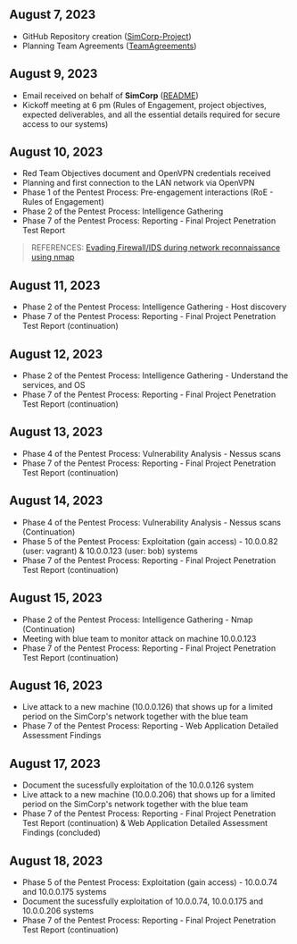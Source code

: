 
## August 7, 2023

* GitHub Repository creation ([SimCorp-Project](https://github.com/VascoLucas01/SimCorp-Project))
* Planning Team Agreements ([TeamAgreements](https://github.com/VascoLucas01/SimCorp-Project/tree/main/TeamAgreements))


## August 9, 2023

* Email received on behalf of **SimCorp** ([README](https://github.com/VascoLucas01/SimCorp-Project/blob/main/README.md))
* Kickoff meeting at 6 pm (Rules of Engagement, project objectives, expected deliverables, and all the essential details required for secure access to our systems)

## August 10, 2023

* Red Team Objectives document  and OpenVPN credentials received
* Planning and first connection to the LAN network via OpenVPN
* Phase 1 of the Pentest Process: Pre-engagement interactions (RoE - Rules of Engagement)
* Phase 2 of the Pentest Process: Intelligence Gathering
* Phase 7 of the Pentest Process: Reporting - Final Project Penetration Test Report

> REFERENCES: [Evading Firewall/IDS during network reconnaissance using nmap](https://infosecwriteups.com/evading-firewall-ids-during-network-reconnaissance-using-nmap-7dc393138178)

## August 11, 2023

* Phase 2 of the Pentest Process: Intelligence Gathering - Host discovery 
* Phase 7 of the Pentest Process: Reporting - Final Project Penetration Test Report (continuation)

## August 12, 2023

* Phase 2 of the Pentest Process: Intelligence Gathering - Understand the services, and OS 
* Phase 7 of the Pentest Process: Reporting - Final Project Penetration Test Report (continuation)

## August 13, 2023

* Phase 4 of the Pentest Process: Vulnerability Analysis - Nessus scans 
* Phase 7 of the Pentest Process: Reporting - Final Project Penetration Test Report (continuation)

## August 14, 2023

* Phase 4 of the Pentest Process: Vulnerability Analysis - Nessus scans (Continuation)
* Phase 5 of the Pentest Process: Exploitation (gain access) - 10.0.0.82 (user: vagrant) & 10.0.0.123 (user: bob) systems 
* Phase 7 of the Pentest Process: Reporting - Final Project Penetration Test Report (continuation)


## August 15, 2023

* Phase 2 of the Pentest Process: Intelligence Gathering - Nmap (Continuation)
* Meeting with blue team to monitor attack on machine 10.0.0.123 
* Phase 7 of the Pentest Process: Reporting - Final Project Penetration Test Report (continuation)

## August 16, 2023

* Live attack to a new machine (10.0.0.126) that shows up for a limited period on the SimCorp's network together with the blue team 
* Phase 7 of the Pentest Process: Reporting - Web Application Detailed Assessment Findings

## August 17, 2023

* Document the sucessfully exploitation of the 10.0.0.126 system
* Live attack to a new machine (10.0.0.206) that shows up for a limited period on the SimCorp's network together with the blue team 
* Phase 7 of the Pentest Process: Reporting - Final Project Penetration Test Report (continuation) & Web Application Detailed Assessment Findings (concluded)

## August 18, 2023

* Phase 5 of the Pentest Process: Exploitation (gain access) - 10.0.0.74 and 10.0.0.175 systems
* Document the sucessfully exploitation of 10.0.0.74, 10.0.0.175 and 10.0.0.206 systems
* Phase 7 of the Pentest Process: Reporting - Final Project Penetration Test Report (continuation)